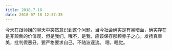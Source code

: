 ```yaml
---
title: 2018.7.18
date: 2018-07-18 12:37:35
---
```

今天在跟师姐的聊天中突然意识到这个问题，当今社会确实是有黑暗面，确实存在是非颠倒的价值观，但是我们，哦不，是我，应该保存那颗赤子之心，发扬真善美，批判假恶丑。要严格要求自己，不随波逐流。
嗯，睡觉。